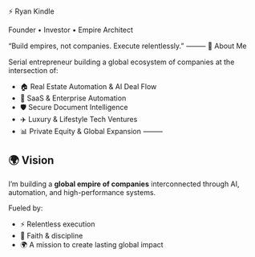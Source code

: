 ⚡ Ryan Kindle

Founder • Investor • Empire Architect

“Build empires, not companies. Execute relentlessly.”
⸻
🚀 About Me

Serial entrepreneur building a global ecosystem of companies at the intersection of:

- 🏠 Real Estate Automation & AI Deal Flow  
- 🤖 SaaS & Enterprise Automation  
- 🛡️ Secure Document Intelligence  
- ✈️ Luxury & Lifestyle Tech Ventures  
- 📊 Private Equity & Global Expansion
⸻
## 🌍 Vision  
I’m building a **global empire of companies** interconnected through AI, automation, and high-performance systems.  

Fueled by:  
- ⚡ Relentless execution  
- 🙏 Faith & discipline  
- 🌍 A mission to create lasting global impact
